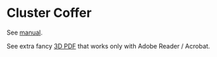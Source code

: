 # Cluster Coffer

See [manual](docs/cluster-coffer.pdf).

See extra fancy [3D PDF](hardware/main-3d.pdf) that works only with Adobe Reader / Acrobat.

